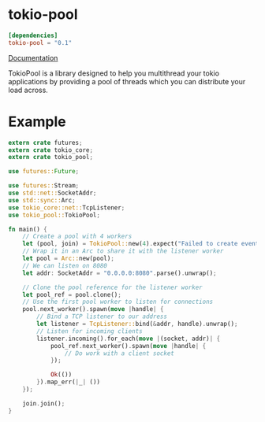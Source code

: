 # tokio-pool

```toml
[dependencies]
tokio-pool = "0.1"
```

[Documentation](https://docs.rs/tokio-pool)

TokioPool is a library designed to help you multithread your
tokio applications by providing a pool of threads which you
can distribute your load across.

# Example

```rust
extern crate futures;
extern crate tokio_core;
extern crate tokio_pool;

use futures::Future;

use futures::Stream;
use std::net::SocketAddr;
use std::sync::Arc;
use tokio_core::net::TcpListener;
use tokio_pool::TokioPool;

fn main() {
    // Create a pool with 4 workers
    let (pool, join) = TokioPool::new(4).expect("Failed to create event loop");
    // Wrap it in an Arc to share it with the listener worker
    let pool = Arc::new(pool);
    // We can listen on 8080
    let addr: SocketAddr = "0.0.0.0:8080".parse().unwrap();

    // Clone the pool reference for the listener worker
    let pool_ref = pool.clone();
    // Use the first pool worker to listen for connections
    pool.next_worker().spawn(move |handle| {
        // Bind a TCP listener to our address
        let listener = TcpListener::bind(&addr, handle).unwrap();
        // Listen for incoming clients
        listener.incoming().for_each(move |(socket, addr)| {
            pool_ref.next_worker().spawn(move |handle| {
                // Do work with a client socket
            });

            Ok(())
        }).map_err(|_| ())
    });

    join.join();
}
```
